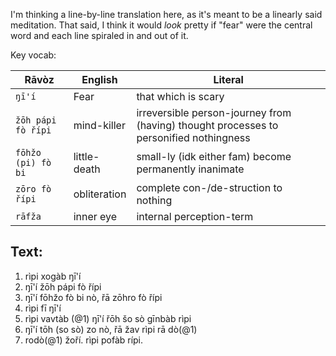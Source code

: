 I'm thinking a line-by-line translation here, as it's meant to be a linearly said meditation. That said, I think it would *look* pretty if "fear" were the central word and each line spiraled in and out of it.

Key vocab:

Rāvòz | English | Literal
-|-|-
`ŋī'í` | Fear | that which is scary
`žōh pápi fò řípi` | mind-killer | irreversible person-journey from (having) thought processes to personified nothingness
`fōhžo (pi) fò bi` | little-death | small-ly (idk either fam) become permanently inanimate
`zōro fò řípi` | obliteration | complete con-/de-struction to nothing
`rāfža` | inner eye | internal perception-term

## Text:
1) rìpi xogàb ŋī'í
2) ŋī'í žōh pápi fò řípi
3) ŋī'í fōhžo fò bi nò, řā zōhro fò řípi
4) rìpi fī ŋī'í
5) rìpi vavtàb (@1) ŋī'í řōh šo sò gīnbàb rìpi
6) ŋī'í tōh (so sò) zo nò, řā žav rìpi rā dò(@1)
7) rodò(@1) žoří. rìpi pofàb rípi.